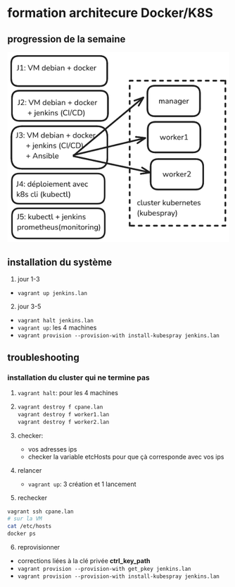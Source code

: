# formation architecure Docker/K8S

## progression de la semaine

![](./global-schema.png)

## installation du système

1. jour 1-3

* `vagrant up jenkins.lan`

2. jour 3-5

* `vagrant halt jenkins.lan`
* `vagrant up`: les 4 machines
* `vagrant provision --provision-with install-kubespray jenkins.lan`

## troubleshooting

### installation du cluster qui ne termine pas

1. `vagrant halt`: pour les 4 machines
2. ```bash
   vagrant destroy f cpane.lan
   vagrant destroy f worker1.lan
   vagrant destroy f worker2.lan
   ```
3. checker:
   + vos adresses ips
   + checker la variable etcHosts pour que çà corresponde avec vos ips

4. relancer
   + `vagrant up`: 3 création et 1 lancement

5. rechecker
```bash
vagrant ssh cpane.lan
# sur la VM
cat /etc/hosts
docker ps
```

6. reprovisionner

* corrections liées à la clé privée **ctrl_key_path**
* `vagrant provision --provision-with get_pkey jenkins.lan`
* `vagrant provision --provision-with install-kubespray jenkins.lan`


